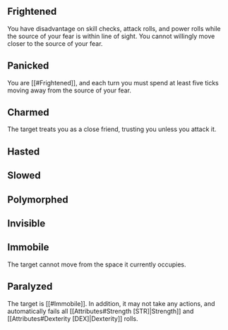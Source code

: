 ## Frightened
You have disadvantage on skill checks, attack rolls, and power rolls while the source of your fear is within line of sight. You cannot willingly move closer to the source of your fear.
## Panicked
You are [[#Frightened]], and each turn you must spend at least five ticks moving away from the source of your fear.
## Charmed
The target treats you as a close friend, trusting you unless you attack it.
## Hasted
## Slowed
## Polymorphed
## Invisible
## Immobile
The target cannot move from the space it currently occupies.
## Paralyzed
The target is [[#Immobile]]. In addition, it may not take any actions, and automatically fails all [[Attributes#Strength [STR]|Strength]] and [[Attributes#Dexterity [DEX]|Dexterity]] rolls.